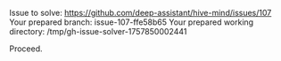 Issue to solve: https://github.com/deep-assistant/hive-mind/issues/107
Your prepared branch: issue-107-ffe58b65
Your prepared working directory: /tmp/gh-issue-solver-1757850002441

Proceed.